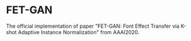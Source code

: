 # FET-GAN
The official implementation of paper "FET-GAN: Font Effect Transfer via K-shot Adaptive Instance Normalization" from AAAI2020.
